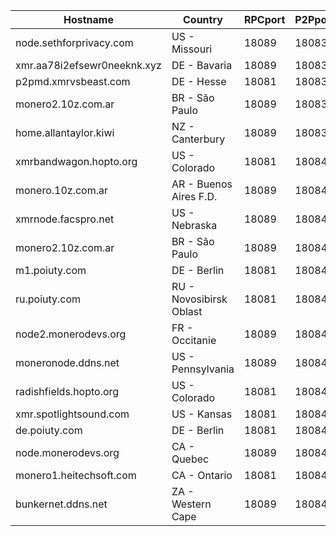 Hostname | Country | RPCport | P2Pport
--- | --- | --- | ---
node.sethforprivacy.com | US - Missouri | 18089 | 18083
xmr.aa78i2efsewr0neeknk.xyz | DE - Bavaria | 18089 | 18083
p2pmd.xmrvsbeast.com | DE - Hesse | 18081 | 18083
monero2.10z.com.ar | BR - São Paulo | 18089 | 18083
home.allantaylor.kiwi | NZ - Canterbury | 18089 | 18083
xmrbandwagon.hopto.org | US - Colorado | 18081 | 18084
monero.10z.com.ar | AR - Buenos Aires F.D. | 18089 | 18084
xmrnode.facspro.net | US - Nebraska | 18089 | 18084
monero2.10z.com.ar | BR - São Paulo | 18089 | 18084
m1.poiuty.com | DE - Berlin | 18081 | 18084
ru.poiuty.com | RU - Novosibirsk Oblast | 18081 | 18084
node2.monerodevs.org | FR - Occitanie | 18089 | 18084
moneronode.ddns.net | US - Pennsylvania | 18089 | 18084
radishfields.hopto.org | US - Colorado | 18081 | 18084
xmr.spotlightsound.com | US - Kansas | 18081 | 18084
de.poiuty.com | DE - Berlin | 18081 | 18084
node.monerodevs.org | CA - Quebec | 18089 | 18084
monero1.heitechsoft.com | CA - Ontario | 18081 | 18084
bunkernet.ddns.net | ZA - Western Cape | 18089 | 18084
